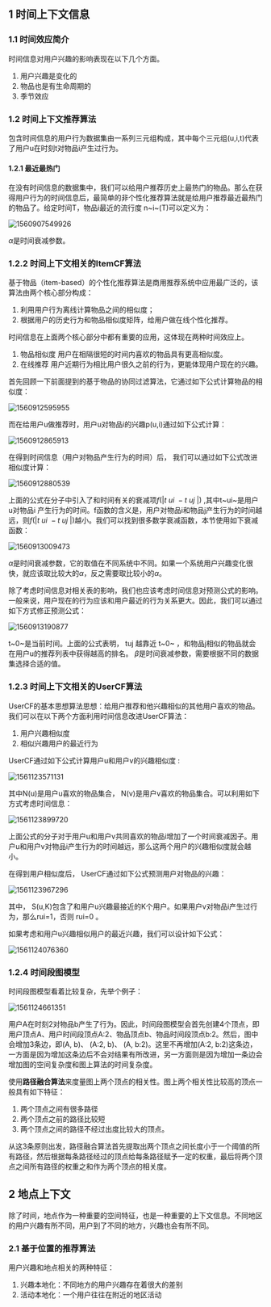 ## 1 时间上下文信息

### 1.1 时间效应简介

时间信息对用户兴趣的影响表现在以下几个方面。

1. 用户兴趣是变化的
2. 物品也是有生命周期的
3. 季节效应

### 1.2 时间上下文推荐算法

包含时间信息的用户行为数据集由一系列三元组构成，其中每个三元组(u,i,t)代表了用户u在时刻t对物品i产生过行为。 

#### 1.2.1 最近最热门

在没有时间信息的数据集中，我们可以给用户推荐历史上最热门的物品。那么在获得用户行为的时间信息后，最简单的非个性化推荐算法就是给用户推荐最近最热门的物品了。给定时间T，物品i最近的流行度 n~i~(T)可以定义为：

![1560907549926](D:\笔记\推荐系统\05-利用上下文信息.assets\1560907549926.png)

$\alpha$是时间衰减参数。

### 1.2.2 时间上下文相关的ItemCF算法

基于物品（item-based）的个性化推荐算法是商用推荐系统中应用最广泛的，该算法由两个核心部分构成： 

1. 利用用户行为离线计算物品之间的相似度； 
2. 根据用户的历史行为和物品相似度矩阵，给用户做在线个性化推荐。 

 时间信息在上面两个核心部分中都有重要的应用，这体现在两种时间效应上。 

1. 物品相似度 用户在相隔很短的时间内喜欢的物品具有更高相似度。 
2. 在线推荐 用户近期行为相比用户很久之前的行为，更能体现用户现在的兴趣。 

首先回顾一下前面提到的基于物品的协同过滤算法，它通过如下公式计算物品的相似度： 

![1560912595955](D:\笔记\推荐系统\05-利用上下文信息.assets\1560912595955.png)

而在给用户u做推荐时，用户u对物品i的兴趣p(u,i)通过如下公式计算： 

![1560912865913](D:\笔记\推荐系统\05-利用上下文信息.assets\1560912865913.png)

在得到时间信息（用户对物品产生行为的时间）后， 我们可以通过如下公式改进相似度计算： 

![1560912880539](D:\笔记\推荐系统\05-利用上下文信息.assets\1560912880539.png)

上面的公式在分子中引入了和时间有关的衰减项$f(|t~ui~-t~uj~|)$ ,其中t~ui~是用户u对物品i 产生行为的时间。f函数的含义是，用户对物品i和物品j产生行为的时间越远，则$f(|t~ui~-t~uj~|)$越小。我们可以找到很多数学衰减函数，本节使用如下衰减函数： 

![1560913009473](D:\笔记\推荐系统\05-利用上下文信息.assets\1560913009473.png)

$\alpha$是时间衰减参数，它的取值在不同系统中不同。如果一个系统用户兴趣变化很快，就应该取比较大的$\alpha$，反之需要取比较小的$\alpha$。 

除了考虑时间信息对相关表的影响，我们也应该考虑时间信息对预测公式的影响。一般来说，用户现在的行为应该和用户最近的行为关系更大。因此，我们可以通过如下方式修正预测公式： 

![1560913190877](D:\笔记\推荐系统\05-利用上下文信息.assets\1560913190877.png)

t~0~是当前时间。上面的公式表明， tuj 越靠近 t~0~ ，和物品j相似的物品就会在用户u的推荐列表中获得越高的排名。 $\beta$是时间衰减参数，需要根据不同的数据集选择合适的值。 

### 1.2.3 时间上下文相关的UserCF算法

UserCF的基本思想算法思想：给用户推荐和他兴趣相似的其他用户喜欢的物品。我们可以在以下两个方面利用时间信息改进UserCF算法：

1. 用户兴趣相似度 
2. 相似兴趣用户的最近行为 

UserCF通过如下公式计算用户u和用户v的兴趣相似度 :

![1561123571131](D:\笔记\推荐系统\05-利用上下文信息.assets\1561123571131.png)

其中N(u)是用户u喜欢的物品集合， N(v)是用户v喜欢的物品集合。可以利用如下方式考虑时间信息： 

![1561123899720](D:\笔记\推荐系统\05-利用上下文信息.assets\1561123899720.png)

上面公式的分子对于用户u和用户v共同喜欢的物品i增加了一个时间衰减因子。用户u和用户v对物品i产生行为的时间越远，那么这两个用户的兴趣相似度就会越小。 

在得到用户相似度后， UserCF通过如下公式预测用户对物品的兴趣： 

![1561123967296](D:\笔记\推荐系统\05-利用上下文信息.assets\1561123967296.png)

其中， S(u,K)包含了和用户u兴趣最接近的K个用户。如果用户v对物品i产生过行为，那么rui=1，否则 rui=0 。 

如果考虑和用户u兴趣相似用户的最近兴趣，我们可以设计如下公式： 

![1561124076360](D:\笔记\推荐系统\05-利用上下文信息.assets\1561124076360.png)

### 1.2.4 时间段图模型

时间段图模型看着比较复杂，先举个例子：

![1561124661351](D:\笔记\推荐系统\05-利用上下文信息.assets\1561124661351.png)

用户A在时刻2对物品b产生了行为。因此，时间段图模型会首先创建4个顶点，即用户顶点A、用户时间段顶点A:2、物品顶点b、物品时间段顶点b:2。然后，图中会增加3条边，即(A, b)、 (A:2, b)、 (A, b:2)。这里不再增加(A:2, b:2)这条边，一方面是因为增加这条边后不会对结果有所改进，另一方面则是因为增加一条边会增加图的空间复杂度和图上算法的时间复杂度。 

使用**路径融合算法**来度量图上两个顶点的相关性。图上两个相关性比较高的顶点一般具有如下特征：

1. 两个顶点之间有很多路径
2. 两个顶点之前的路径比较短
3. 两个顶点之间的路径不经过出度比较大的顶点。 

从这3条原则出发，路径融合算法首先提取出两个顶点之间长度小于一个阈值的所有路径，然后根据每条路径经过的顶点给每条路径赋予一定的权重，最后将两个顶点之间所有路径的权重之和作为两个顶点的相关度。 

## 2 地点上下文

除了时间，地点作为一种重要的空间特征，也是一种重要的上下文信息。不同地区的用户兴趣有所不同，用户到了不同的地方，兴趣也会有所不同。 

### 2.1 基于位置的推荐算法

用户兴趣和地点相关的两种特征：

1. 兴趣本地化：不同地方的用户兴趣存在着很大的差别
2. 活动本地化：一个用户往往在附近的地区活动

